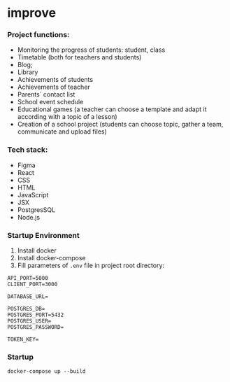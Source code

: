 # improve

### Project functions:
- Monitoring the progress of students: student, class
- Timetable (both for teachers and students)
- Blog;
- Library
- Achievements of students
- Achievements of teacher
- Parents` contact list
- School event schedule
- Educational games (a teacher can choose a template and adapt it according with a topic of a lesson)
- Creation of a school project (students can choose topic, gather a team, communicate and upload files)

### Tech stack:
- Figma
- React
- CSS
- HTML
- JavaScript
- JSX
- PostgresSQL
- Node.js
### Startup Environment
1. Install docker
2. Install docker-compose
3. Fill parameters of `.env` file in project root directory:

```
API_PORT=5000
CLIENT_PORT=3000

DATABASE_URL=

POSTGRES_DB=
POSTGRES_PORT=5432
POSTGRES_USER=
POSTGRES_PASSWORD=

TOKEN_KEY=
```
### Startup
```console
docker-compose up --build
```
